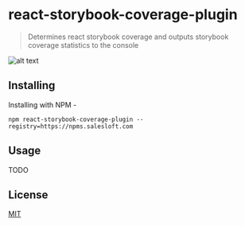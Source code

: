 # react-storybook-coverage-plugin

> Determines react storybook coverage and outputs storybook coverage statistics to the console

![alt text](./coverage/badge-lines.svg "Logo Title Text 1")

## Installing

Installing with NPM -
```
npm react-storybook-coverage-plugin --registry=https://npms.salesloft.com
```

## Usage

TODO

## License

[MIT](http://vjpr.mit-license.org)
